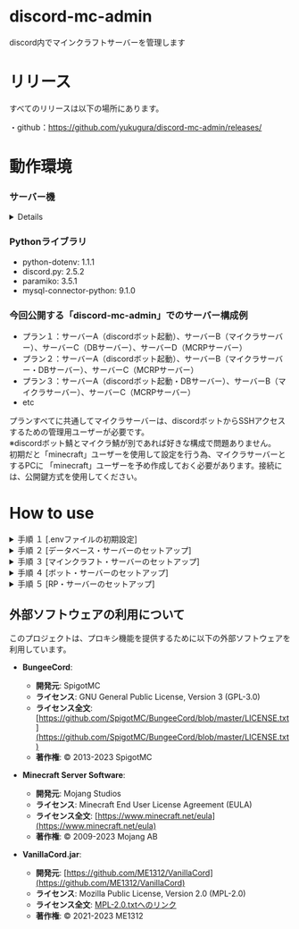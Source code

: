 # discord-mc-admin
discord内でマインクラフトサーバーを管理します

# リリース
すべてのリリースは以下の場所にあります。

・github：https://github.com/yukugura/discord-mc-admin/releases/

# 動作環境
### サーバー機

<details>  
    
- マイクラ鯖
    -    OS：Ubuntu 24.04.2 LTS
    -    CPU：16c
    -    RAM：16GB
    -    USER：minecraft
- Discordボット鯖
    -    OS：Ubuntu 24.04.2 LTS
    -    CPU：4c
    -    RAM：4GB
    -    USER：任意
- DB鯖
    -    OS：Ubuntu 24.04.2 LTS
    -    CPU：4c
    -    RAM：4GB
    -    USER：任意
- RP鯖
    -    OS：Ubuntu 24.04.2 LTS
    -    CPU：4c
    -    RAM：4GB
    -    USER：任意
</details>



### Pythonライブラリ
-   python-dotenv: 1.1.1
-   discord.py: 2.5.2
-   paramiko: 3.5.1
-   mysql-connector-python: 9.1.0

### 今回公開する「discord-mc-admin」でのサーバー構成例
-   プラン１：サーバーA（discordボット起動）、サーバーB（マイクラサーバー）、サーバーC（DBサーバー）、サーバーD（MCRPサーバー）
-   プラン２：サーバーA（discordボット起動）、サーバーB（マイクラサーバー・DBサーバー）、サーバーC（MCRPサーバー）
-   プラン３：サーバーA（discordボット起動・DBサーバー）、サーバーB（マイクラサーバー）、サーバーC（MCRPサーバー）
-   etc

プランすべてに共通してマイクラサーバーは、discordボットからSSHアクセスするための管理用ユーザーが必要です。  
※discordボット鯖とマイクラ鯖が別であれば好きな構成で問題ありません。  
初期だと「minecraft」ユーザーを使用して設定を行う為、マイクラサーバーとするPCに
「minecraft」ユーザーを予め作成しておく必要があります。接続には、公開鍵方式を使用してください。

# How to use

<details>
<summary>手順 １ [.envファイルの初期設定]</summary>
プロジェクトを実行するには、環境変数の設定が必要です。`.env.sample`ファイルをコピーし、`.env`という名前で保存してください。  

`DISCORD_BOT_TOKEN="TOKEN-HERE"`  
Discord-Developper-Portalから取得したBotのトークンを `TOKEN-HERE` に貼り付けてください。

`DOMAIN_NAME="example.com"`  
運用するドメインを指定してください。BOTの動作に直接関与するものではありませんが、サーバー作成後にBOTからユーザーへ返信されるメッセージにここで指定したドメインに生成したサーバーのサブドメインを合わせて通知するようになっています。

`ADMIN_KEY="password"`  
/admin コマンドを入力すると、ADMINキー入力モーダルが表示され、ここで設定した値と検証を行うようになっています。

`PREMIUM_KEY="password"`  
/premium コマンドを入力すると、PREMIUMキー入力モーダルが表示され、ここで設定した値と検証を行うようになっています。

`SV_MAX_PORT="25510"`  
`SV_MIN_PORT="25501"`
作成したサーバーが使用するポート番号の範囲になります。ここで指定する範囲にあるポート番号の数がBOT全体で立てることのできるサーバー数の最大値になっています。

`DB_HOST="192.168.xxx.xxx"`  
`DB_NAME="mc_admin_db"`  
`DB_PORT="3306"`  
`DB_USER="minecraft"`  
`DB_PASS="Xcpw3GTBRJQqjeb2"`  
ボットが利用するDBの接続先情報を記載します。ここ（DB_NAME, DB_PORT, DB_USER, DB_PASS）を変更した場合は、[db-server-setup.sh](https://raw.githubusercontent.com/yukugura/discord-mc-admin/refs/heads/main/setup-script/db-server-setup.sh) の設定情報を変更する必要があります。

`SSH_HOST="192.168.xxx.xxx"`  
`SSH_PORT="22"`  
`SSH_USER="minecraft"`  
`SSH_PASS="password"`  
`SSH_KEY_PATH="/home/you/private-key"`  
実際にマインクラフトサーバーを稼働させるサーバーへSSH接続するための情報を記載します。  ここ（SSH_USER）を変更した場合は、[mc-server-setup.sh](https://raw.githubusercontent.com/yukugura/discord-mc-admin/refs/heads/main/setup-script/mc-server-setup.sh) の設定情報を変更する必要があります。

`TIMEOUT_SEC="120"`  
/create や /delete などのユーザーが使用するコマンドのタイムアウト時間を一括で設定します。    
</details> 



<details>
<summary>手順 ２ [データベース・サーバーのセットアップ]</summary>  
    
DBサーバーを構築するセットアップスクリプト db-server-setup.sh を wget 等でリポジトリからダウンロードします。  
```
wget https://raw.githubusercontent.com/yukugura/discord-mc-admin/refs/heads/main/setup-script/db-server-setup.sh
```
ダウンロードしたスクリプトの設定情報を変更する場合はこの段階で編集します。
chmod で実行権限を付与します。
```
chmod +x db-server-setup.sh
```
スクリプトの実行には、sudo をつけ root ユーザーで実行します。
```
sudo ./db-server-setup.sh
```
スクリプトの途中で外部からDBサーバーにアクセスするかどうかを問われます。DiscordボットとDBサーバーが別の場合、外部アクセスの設定が必要になります。「y」を入力して処理を進めてください。  
`[Q/A ] DBに外部からアクセスを許可しますか？ (y/N): `  
</details>



<details>
<summary>手順 ３ [マインクラフト・サーバーのセットアップ]</summary>
    
実際にマインクラフトサーバーが稼働するサーバーのセットアップスクリプト mc-server-setup.sh を wget 等でリポジトリからダウンロードします。  
```
wget https://raw.githubusercontent.com/yukugura/discord-mc-admin/refs/heads/main/setup-script/mc-server-setup.sh
```
ダウンロードしたスクリプトの設定情報を変更する場合はこの段階で編集します。
chmod で実行権限を付与します。
```
chmod +x mc-server-setup.sh
```
スクリプトの実行には、sudo をつけ root ユーザーで実行します。
```
sudo ./mc-server-setup.sh
```
スクリプトの途中で minecraftユーザーが実行している環境に居ない場合、作成するか別の管理ユーザーを指定するかを聞かれます。  
`[Q/A ] ユーザー ${MC_USER} を作成しますか？ (y/N): `  

もし別のユーザーを管理用ユーザーとして指定する場合、.envファイルに設定したSSH情報の各種設定項目を変更する必要があります。  
`[Q/A ] 代わりに、どの既存sudoユーザーを管理用に使用しますか？：`
</details>



<details>
<summary>手順 ４ [ボット・サーバーのセットアップ]</summary>

Pythonインストール後、ライブラリをインストールします。仮想環境での運用をおすすめします。  
```
pip install python-dotenv
```  
```
pip install discord.py
```  
```
pip install paramiko
```  
```
pip install mysql-connector-python
```  

その後、 discord-mc-admin.py を実行してください。
</details>



<details>
<summary>手順 ５ [RP・サーバーのセットアップ]</summary>

サブドメインでのアクセスを想定しているため、RPサーバーを構築します。
今回は、無難に [BungeeCord](https://github.com/SpigotMC/BungeeCord/) を使用しました。
※ここでは、使用方法は説明しません。
サブドメインアクセス用に**DNS設定**を予め済ませておいてください。  

config.ymlの forced_hosts: に追記します。
```
  forced_hosts:
    sv01.example.com: sv01
    sv02.example.com: sv02
    sv03.example.com: sv03
    sv04.example.com: sv04
    sv05.example.com: sv05
    sv06.example.com: sv06
    sv07.example.com: sv07
    sv08.example.com: sv08
    sv09.example.com: sv09
    sv10.example.com: sv10
```

次に、サーバーを追加します。同じく config.yml の servers セクションを編集します。  
マイクラサーバーのIPが「192.168.100.202」だった場合以下のように記述します。
```
servers:
  sv01:
    motd: Discord-Minecraft-Admin
    address: 192.168.100.202:25501
    restricted: false
  sv02:
    motd: Discord-Minecraft-Admin
    address: 192.168.100.202:25502
    restricted: false
  sv03:
    motd: Discord-Minecraft-Admin
    address: 192.168.100.202:25503
    restricted: false
  sv04:
    motd: Discord-Minecraft-Admin
    address: 192.168.100.202:25504
    restricted: false
  sv05:
    motd: Discord-Minecraft-Admin
    address: 192.168.100.202:25505
    restricted: false
  sv06:
    motd: Discord-Minecraft-Admin
    address: 192.168.100.202:25506
    restricted: false
  sv07:
    motd: Discord-Minecraft-Admin
    address: 192.168.100.202:25507
    restricted: false
  sv08:
    motd: Discord-Minecraft-Admin
    address: 192.168.100.202:25508
    restricted: false
  sv09:
    motd: Discord-Minecraft-Admin
    address: 192.168.100.202:25509
    restricted: false
  sv10:
    motd: Discord-Minecraft-Admin
    address: 192.168.100.202:25510
    restricted: false
```
</details>



## 外部ソフトウェアの利用について

このプロジェクトは、プロキシ機能を提供するために以下の外部ソフトウェアを利用しています。
-   **BungeeCord**:
    -   **開発元**: SpigotMC
    -   **ライセンス**: GNU General Public License, Version 3 (GPL-3.0)
    -   **ライセンス全文**: [https://github.com/SpigotMC/BungeeCord/blob/master/LICENSE.txt](https://github.com/SpigotMC/BungeeCord/blob/master/LICENSE.txt)
    -   **著作権**: © 2013-2023 SpigotMC

-   **Minecraft Server Software**:
    -   **開発元**: Mojang Studios
    -   **ライセンス**: Minecraft End User License Agreement (EULA)
    -   **ライセンス全文**: [https://www.minecraft.net/eula](https://www.minecraft.net/eula)
    -   **著作権**: © 2009-2023 Mojang AB

-   **VanillaCord.jar**:
    -   **開発元**: [https://github.com/ME1312/VanillaCord](https://github.com/ME1312/VanillaCord)
    -   **ライセンス**: Mozilla Public License, Version 2.0 (MPL-2.0)
    -   **ライセンス全文**: [MPL-2.0.txtへのリンク](https://raw.githubusercontent.com/yukugura/discord-mc-admin/refs/heads/main/assets/MPL-2.0.txt)
    -   **著作権**: © 2021-2023 ME1312
